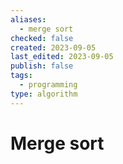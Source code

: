 ```yaml
---
aliases:
  - merge sort
checked: false
created: 2023-09-05
last_edited: 2023-09-05
publish: false
tags:
  - programming
type: algorithm
---
```

# Merge sort
